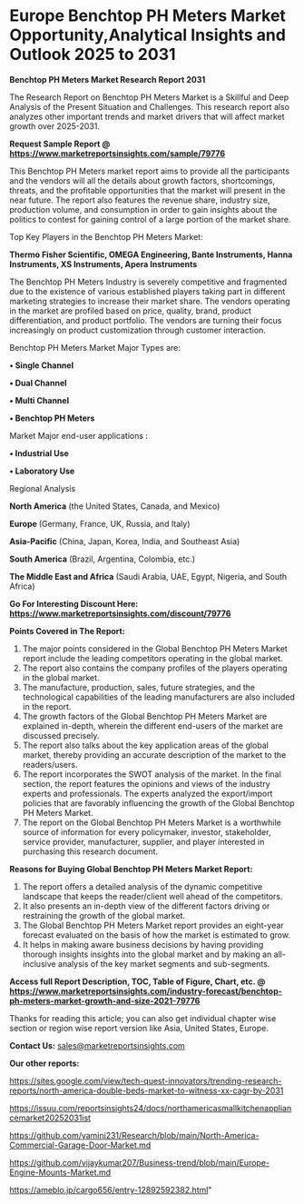 # Europe Benchtop PH Meters Market Opportunity,Analytical Insights and Outlook 2025 to 2031

<strong>Benchtop PH Meters Market Research Report 2031</strong>

The Research Report on Benchtop PH Meters Market is a Skillful and Deep Analysis of the Present Situation and Challenges. This research report also analyzes other important trends and market drivers that will affect market growth over 2025-2031.

<strong>Request Sample Report @ <a href=https://www.marketreportsinsights.com/sample/79776>https://www.marketreportsinsights.com/sample/79776</a></strong>

This Benchtop PH Meters market report aims to provide all the participants and the vendors will all the details about growth factors, shortcomings, threats, and the profitable opportunities that the market will present in the near future. The report also features the revenue share, industry size, production volume, and consumption in order to gain insights about the politics to contest for gaining control of a large portion of the market share.

Top Key Players in the Benchtop PH Meters Market:

<strong>Thermo Fisher Scientific, OMEGA Engineering, Bante Instruments, Hanna Instruments, XS Instruments, Apera Instruments</strong>

The Benchtop PH Meters Industry is severely competitive and fragmented due to the existence of various established players taking part in different marketing strategies to increase their market share. The vendors operating in the market are profiled based on price, quality, brand, product differentiation, and product portfolio. The vendors are turning their focus increasingly on product customization through customer interaction.

Benchtop PH Meters Market Major Types are:

<strong>• Single Channel

• Dual Channel

• Multi Channel

• Benchtop PH Meters</strong>

Market Major end-user applications :

<strong>• Industrial Use

• Laboratory Use</strong>

Regional Analysis

</u><strong><b>North America</b></strong> (the United States, Canada, and Mexico)

<strong><b>Europe </b></strong>(Germany, France, UK, Russia, and Italy)

<strong><b>Asia-Pacific</b></strong> (China, Japan, Korea, India, and Southeast Asia)

<strong><b>South America</b></strong> (Brazil, Argentina, Colombia, etc.)

<strong><b>The Middle East and Africa</b></strong> (Saudi Arabia, UAE, Egypt, Nigeria, and South Africa)

<strong>Go For Interesting Discount Here: <a href=https://www.marketreportsinsights.com/discount/79776>https://www.marketreportsinsights.com/discount/79776</a></strong>

<strong>Points Covered in The Report:</strong>
<ol>
  <li>The major points considered in the Global Benchtop PH Meters Market report include the leading competitors operating in the global market.</li>
  <li>The report also contains the company profiles of the players operating in the global market.</li>
  <li>The manufacture, production, sales, future strategies, and the technological capabilities of the leading manufacturers are also included in the report.</li>
  <li>The growth factors of the Global Benchtop PH Meters Market are explained in-depth, wherein the different end-users of the market are discussed precisely.</li>
  <li>The report also talks about the key application areas of the global market, thereby providing an accurate description of the market to the readers/users.</li>
  <li>The report incorporates the SWOT analysis of the market. In the final section, the report features the opinions and views of the industry experts and professionals. The experts analyzed the export/import policies that are favorably influencing the growth of the Global Benchtop PH Meters Market.</li>
  <li>The report on the Global Benchtop PH Meters Market is a worthwhile source of information for every policymaker, investor, stakeholder, service provider, manufacturer, supplier, and player interested in purchasing this research document.</li>
</ol>
<strong>Reasons for Buying Global Benchtop PH Meters Market Report:</strong>

<ol>
  <li>The report offers a detailed analysis of the dynamic competitive landscape that keeps the reader/client well ahead of the competitors.</li>
  <li>It also presents an in-depth view of the different factors driving or restraining the growth of the global market.</li>
  <li>The Global Benchtop PH Meters Market report provides an eight-year forecast evaluated on the basis of how the market is estimated to grow.</li>
  <li>It helps in making aware business decisions by having providing thorough insights insights into the global market and by making an all-inclusive analysis of the key market segments and sub-segments.</li>
</ol>
<strong>Access full Report Description, TOC, Table of Figure, Chart, etc. @ <a href=https://www.marketreportsinsights.com/industry-forecast/benchtop-ph-meters-market-growth-and-size-2021-79776>https://www.marketreportsinsights.com/industry-forecast/benchtop-ph-meters-market-growth-and-size-2021-79776</a></strong>


Thanks for reading this article; you can also get individual chapter wise section or region wise report version like Asia, United States, Europe.

<strong>Contact Us:</strong>
sales@marketreportsinsights.com

<strong>Our other reports:</strong>

<a href=https://sites.google.com/view/tech-quest-innovators/trending-research-reports/north-america-double-beds-market-to-witness-xx-cagr-by-2031>https://sites.google.com/view/tech-quest-innovators/trending-research-reports/north-america-double-beds-market-to-witness-xx-cagr-by-2031</a>

<a href=https://issuu.com/reportsinsights24/docs/northamericasmallkitchenappliancemarket20252031ist>https://issuu.com/reportsinsights24/docs/northamericasmallkitchenappliancemarket20252031ist</a>

<a href=https://github.com/yamini231/Research/blob/main/North-America-Commercial-Garage-Door-Market.md>https://github.com/yamini231/Research/blob/main/North-America-Commercial-Garage-Door-Market.md</a>

<a href=https://github.com/vijaykumar207/Business-trend/blob/main/Europe-Engine-Mounts-Market.md>https://github.com/vijaykumar207/Business-trend/blob/main/Europe-Engine-Mounts-Market.md</a>

<a href=https://ameblo.jp/cargo656/entry-12892592382.html>https://ameblo.jp/cargo656/entry-12892592382.html</a>"
